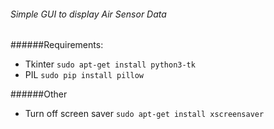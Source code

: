###### Simple GUI to display Air Sensor Data

######Requirements:
* Tkinter ```sudo apt-get install python3-tk```
* PIL ```sudo pip install pillow```

######Other
* Turn off screen saver ```sudo apt-get install xscreensaver```